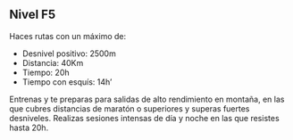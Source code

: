 ## **Nivel** F5

Haces rutas con un máximo de:

- Desnivel positivo: 2500m
- Distancia: 40Km
- Tiempo: 20h
- Tiempo con esquís: 14h’

Entrenas y te preparas para salidas de alto rendimiento en montaña, en las que cubres distancias de maratón o superiores y superas fuertes desniveles. Realizas sesiones intensas de día y noche en las que resistes hasta 20h.
